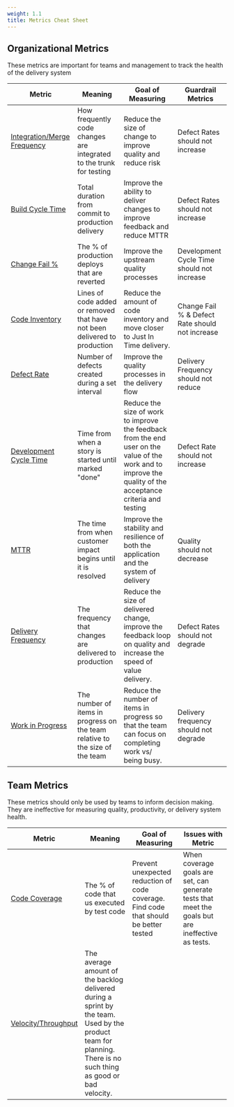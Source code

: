 ```yaml
---
weight: 1.1
title: Metrics Cheat Sheet
---
```


## Organizational Metrics

These metrics are important for teams and management to track the health of the delivery system

| Metric                                                      | Meaning                                                                      | Goal of Measuring                                                                                                                                            | Guardrail Metrics                               |
|-------------------------------------------------------------|------------------------------------------------------------------------------|--------------------------------------------------------------------------------------------------------------------------------------------------------------|-------------------------------------------------|
| [Integration/Merge Frequency](./integration-frequency.html) | How frequently code changes are integrated to the trunk for testing          | Reduce the size of change to improve quality and reduce risk                                                                                                 | Defect Rates should not increase                |
| [Build Cycle Time](./build-duration.html)                   | Total duration from commit to production delivery                            | Improve the ability to deliver changes to improve feedback and reduce MTTR                                                                                   | Defect Rates should not increase                |
| [Change Fail %](./change-fail-rate.html)                    | The % of production deploys that are reverted                                | Improve the upstream quality processes                                                                                                                       | Development Cycle Time should not increase      |
| [Code Inventory](./code-inventory.html)                     | Lines of code added or removed that have not been delivered to production    | Reduce the amount of code inventory and move closer to Just In Time delivery.                                                                                | Change Fail % & Defect Rate should not increase |
| [Defect Rate](./defect-rate.html)                           | Number of defects created during a set interval                              | Improve the quality processes in the delivery flow                                                                                                           | Delivery Frequency should not reduce            |
| [Development Cycle Time](./development-cycle-time.html)     | Time from when a story is started until marked "done"                        | Reduce the size of work to improve the feedback from the end user on the value of the work and to improve the quality of the acceptance criteria and testing | Defect Rate should not increase                 |
| [MTTR](./mean-time-to-repair.html)                          | The time from when customer impact begins until it is resolved               | Improve the stability and resilience of both the application and the system of delivery                                                                      | Quality should not decrease                     |
| [Delivery Frequency](./release-frequency.html)              | The frequency that changes are delivered to production                       | Reduce the size of delivered change, improve the feedback loop on quality and increase the speed of value delivery.                                          | Defect Rates should not degrade                 |
| [Work in Progress](./work-in-progress.html)                 | The number of items in progress on the team relative to the size of the team | Reduce the number of items in progress so that the team can focus on completing work vs/ being busy.                                                         | Delivery frequency should not degrade           |

## Team Metrics

These metrics should only be used by teams to inform decision making. They are ineffective for measuring quality, productivity, or
delivery system health.

| Metric                                 | Meaning                                                                                                                                                         | Goal of Measuring                                                                     | Issues with Metric                                                                                |
|----------------------------------------|-----------------------------------------------------------------------------------------------------------------------------------------------------------------|---------------------------------------------------------------------------------------|---------------------------------------------------------------------------------------------------|
| [Code Coverage](./code-coverage.html)  | The % of code that us executed by test code                                                                                                                     | Prevent unexpected reduction of code coverage. Find code that should be better tested | When coverage goals are set, can generate tests that meet the goals but are ineffective as tests. |
| [Velocity/Throughput](./velocity.html) | The average amount of the backlog delivered during a sprint by the team. Used by the product team for planning. There is no such thing as good or bad velocity. |                                                                                       |                                                                                                   |
